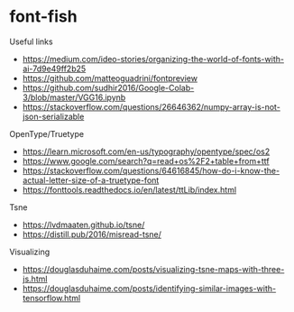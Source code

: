 # font-fish

Useful links
* https://medium.com/ideo-stories/organizing-the-world-of-fonts-with-ai-7d9e49ff2b25
* https://github.com/matteoguadrini/fontpreview
* https://github.com/sudhir2016/Google-Colab-3/blob/master/VGG16.ipynb
* https://stackoverflow.com/questions/26646362/numpy-array-is-not-json-serializable

OpenType/Truetype
* https://learn.microsoft.com/en-us/typography/opentype/spec/os2
* https://www.google.com/search?q=read+os%2F2+table+from+ttf
* https://stackoverflow.com/questions/64616845/how-do-i-know-the-actual-letter-size-of-a-truetype-font
* https://fonttools.readthedocs.io/en/latest/ttLib/index.html

Tsne
* https://lvdmaaten.github.io/tsne/
* https://distill.pub/2016/misread-tsne/

Visualizing
* https://douglasduhaime.com/posts/visualizing-tsne-maps-with-three-js.html
* https://douglasduhaime.com/posts/identifying-similar-images-with-tensorflow.html